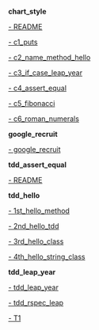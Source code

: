**chart_style**

[- README](text/chart_style/README.html)

[- c1_puts](text/chart_style/c1_puts.html)

[- c2_name_method_hello](text/chart_style/c2_name_method_hello.html)

[- c3_if_case_leap_year](text/chart_style/c3_if_case_leap_year.html)

[- c4_assert_equal](text/chart_style/c4_assert_equal.html)

[- c5_fibonacci](text/chart_style/c5_fibonacci.html)

[- c6_roman_numerals](text/chart_style/c6_roman_numerals.html)

**google_recruit**

[- google_recruit](text/chart_style/google_recruit/google_recruit.html)

**tdd_assert_equal**

[- README](text/chart_style/tdd_assert_equal/README.html)

**tdd_hello**

[- 1st_hello_method](text/chart_style/tdd_hello/1st_hello_method.html)

[- 2nd_hello_tdd](text/chart_style/tdd_hello/2nd_hello_tdd.html)

[- 3rd_hello_class](text/chart_style/tdd_hello/3rd_hello_class.html)

[- 4th_hello_string_class](text/chart_style/tdd_hello/4th_hello_string_class.html)

**tdd_leap_year**

[- tdd_leap_year](text/chart_style/tdd_leap_year/tdd_leap_year.html)

[- tdd_rspec_leap](text/chart_style/tdd_leap_year/tdd_rspec_leap.html)

[- T1](text/B5.html)
